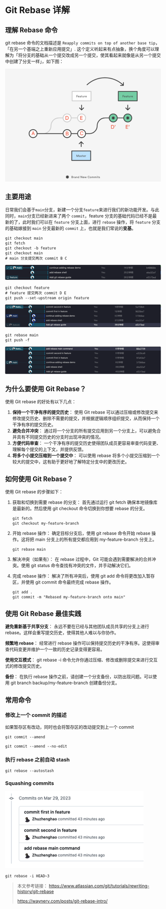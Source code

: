 # Git Rebase 详解

## 理解 Rebase 命令

git rebase 命令的文档描述是 `Reapply commits on top of another base tip`，「在另一个基端之上重新应用提交」.
这个定义听起来有点抽象，换个角度可以理解为「将分支的基础从一个提交改成另一个提交，使其看起来就像是从另一个提交中创建了分支一样」，如下图：

![](./git-rebase-visual.png)

## 主要用途

日常我们会基于`main`分支，新建一个分支`feature`来进行我们的新功能开发。与此同时，`main`分支已经新进来了两个 `commit`，feature 分支的基础代码已经不是最新的了，此时我们可以在 `feature` 分支上面，进行 `rebase` 操作，将 `feature` 分支的基础嫁接到 `main` 分支最新的 `commit` 上，也就是我们常说的**变基**。

```shell
git checkout main
git fetch
git checkout -b feature
git checkout main
# main 分支提交两次 commit B C
```

![](2023-03-29-14-29-15.png)

```shell
git checkout feature
# feature 提交两次 commit D E
git push --set-upstream origin feature
```

![](2023-03-29-14-39-01.png)

```shell
git rebase main
git push -f
```

![](2023-03-29-14-41-26.png)

## 为什么要使用 Git Rebase？

使用 Git rebase 的好处有以下几点：

1. **保持一个干净有序的提交历史**： 使用 Git rebase 可以通过压缩或修改提交来修改提交历史、删除不需要的提交，并根据逻辑顺序组织提交，从而保持一个干净有序的提交历史。
2. **避免合并冲突**： 通过将一个分支的所有提交应用到另一个分支上，可以避免合并具有不同提交历史的分支时出现冲突的情况。
3. **方便代码审查**： 一个干净有序的提交历史使得团队成员更容易审查代码变更、理解每个提交的上下文，并提供反馈。
4. **将多个小提交压缩到一个提交中**： 可以使用 rebase 将多个小提交压缩到一个较大的提交中，这有助于更好地了解特定分支中的更改历史。

## 如何使用 Git Rebase？

使用 Git rebase 的步骤如下：

1. 获取和切换到需要 rebase 的分支： 首先通过运行 git fetch 确保本地镜像库是最新的。然后使用 git checkout 命令切换到你想要 rebase 的分支。

   ```shell
   git fetch
   git checkout my-feature-branch
   ```

2. 开始 rebase 操作： 确定目标分支后，使用 git rebase 命令开始 rebase 操作。这将把 main 分支上的所有提交都应用到 my-feature-branch 分支上。

   ```shell
   git rebase main
   ```

3. 解决冲突（如果有）： 在 rebase 过程中，Git 可能会遇到需要解决的合并冲突。使用 git status 命令查找有冲突的文件，并手动解决它们。

4. 完成 rebase 操作： 解决了所有冲突后，使用 git add 命令将更改加入暂存区，并使用 git commit 命令最终完成 rebase 操作。

   ```shell
   git add .
   git commit -m "Rebased my-feature-branch onto main"
   ```

## 使用 Git Rebase 最佳实践

**避免重新基于共享分支**： 永远不要在已经与其他团队成员共享的分支上进行 rebase。这样会重写提交历史，使得其他人难以与你协作。

**频繁地 rebase**： 经常进行 rebase 操作可以保持提交历史的干净有序。这使得审查代码变更并维护一个一致的历史记录变得更容易。

**使用交互模式**： git rebase -i 命令允许你通过压缩、修改或删除提交来进行交互式的修改提交历史。

**备份**： 在执行 rebase 操作之前，请创建一个分支备份，以防出现问题。可以使用 git branch backup/my-feature-branch 创建备份分支。

## 常用命令

### 修改上一个 commit 的描述

如果暂存区有改动，同时也会将暂存区的改动提交到上一个 commit

```shell
git commit --amend
```

```shell
git commit --amend --no-edit
```

### 执行 rebase 之前自动 stash

```shell
git rebase --autostash
```

### Squashing commits

![](2023-03-29-15-23-23.png)

```shell
git rebase -i HEAD~3
```

> 本文参考链接：
> https://www.atlassian.com/git/tutorials/rewriting-history/git-rebase
>
> https://waynerv.com/posts/git-rebase-intro/
